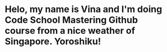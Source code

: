 # Helo, my name is Vina and I'm doing Code School Mastering Github course from a nice weather of Singapore. Yoroshiku!
